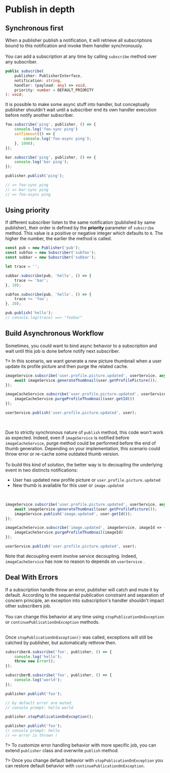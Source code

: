 # Publish in depth
 

## Synchronous first

When a publisher publish a notification, it will retrieve all subscriptions bound to this notification and invoke them handler synchronously.
<br/>
<br/>
You can add a subscription at any time by calling `subscribe` method over any subscriber.
```ts
public subscribe(
    publisher: PublisherInterface,
    notification: string,
    handler: (payload: any) => void,
    priority: number = DEFAULT_PRIORITY
): void;
```
It is possible to make some async stuff into handler, but conceptually publisher shouldn't wait until a subscriber end its own handler execution before notify another subscriber.

```js
foo.subscribe('ping', publisher, () => {
    console.log('foo-sync ping')
    setTimeout(() => {
        console.log('foo-async ping');
    }, 1000);
});

bar.subscribe('ping', publisher, () => {
    console.log('bar ping');
});

publisher.publish('ping');

// => foo-sync ping
// => bar-sync ping
// => foo-async ping
```

[comment]: <> (## Scheduling subscriber)

[comment]: <> (A complex application might publish a lot of notifications. Each component can subscribe to theses notifications and plug any piece of code.<br/>)

[comment]: <> (<br/>)

## Using priority

If different subscriber listen to the same notification (published by same publisher), their order is defined by the **priority** parameter of `subscribe` method. This value is a positive or negative integer which defaults to `0`. The higher the number, the earlier the method is called.

```ts 
const pub = new Publisher('pub');
const subfoo = new Subscriber('subfoo');
const subbar = new Subscriber('subbar');

let trace = '';

subbar.subscribe(pub, 'hello', () => {
    trace += 'bar';
}, 10);

subfoo.subscribe(pub, 'hello', () => {
    trace += 'foo';
}, 20);

pub.publish('hello');
// console.log(trace) ==> "foobar"
```
## Build Asynchronous Workflow

Sometimes, you could want to bind async behavior to a subscription and wait until this job is done before notify next subscriber.


?> In this scenario, we want generate a new picture thumbnail when a user update its profile picture and then purge the related cache.

```js
imageService.subscribe('user.profile.picture.updated', userService, async (user) => {
    await imageService.generateThumbnail(user.getProfilePicture());
});

imageCacheService.subscribe('user.profile.picture.updated', userService, user => {
    imageCacheService.purgeProfileThumbnail(user.getId())
});

userService.publish('user.profile.picture.updated', user);
```
<br/>

Due to strictly synchronous nature of ``publish`` method, this code won't work as expected. Indeed, even if ``imageService`` is notified before `imageCacheService`, purge method could be performed before the end of thumb generation. Depending on your implementation, this scenario could throw error or re-cache some outdated thumb version.
<br/>
<br/>
To build this kind of solution, the better way is to decoupling the underlying event in two distincts notifications: 
* User has updated new profile picture or ``user.profile.picture.updated``
* New thumb is available for this user or ``image.updated``

<br/>

```js
imageService.subscribe('user.profile.picture.updated', userService, async (user) => {
    await imageService.generateThumbnail(user.getProfilePicture());
    imageService.publish('image.updated', user.getId());
});

imageCacheService.subscribe('image.updated', imageService, imageId => {
    imageCacheService.purgeProfileThumbnail(imageId)
});

userService.publish('user.profile.picture.updated', user);
```

Note that decoupling event involve service decoupling. Indeed, ``imageCacheService`` has now no reason to depends on ``userService`` .

## Deal With Errors

If a subscription handle throw an error, publisher will catch and mute it by default. According to the sequential publication constraint and separation of concern principle, an exception into subscription's handler shouldn't impact other subscribers job.
<br/>
<br/>
You can change this behavior at any time using ``stopPublicationOnException`` or ``continuePublicationOnException`` methods.
<br/>
<br/>

Once ``stopPublicationOnException()`` was called, exceptions will still be catched by publisher, but automatically rethrow then.

```js
subscriberA.subscribe('foo', publisher, () => {
    console.log('hello');
    throw new Error();
});

subscriberB.subscribe('foo', publisher, () => {
    console.log('world');
});

publisher.publish('foo');

// by default error are muted.
// console prompt: hello world

publisher.stopPublicationOnException();

publisher.publish('foo');
// console prompt: hello
// => error is thrown !
```
?> To customize error handling behavior with more specific job, you can extend ``publisher`` class and overwrite ``publish`` method.

?> Once you change default behavior with ``stopPublicationOnException`` you can restore default behavior with ``continuePublicationOnException``.
